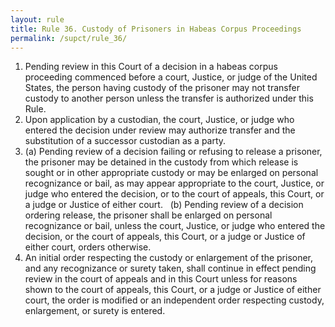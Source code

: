 ```yaml
---
layout: rule
title: Rule 36. Custody of Prisoners in Habeas Corpus Proceedings
permalink: /supct/rule_36/
---
```


1. Pending review in this Court of a decision in a habeas corpus proceeding commenced before a court, Justice, or judge of the United States, the person having custody of the prisoner may not transfer custody to another person unless the transfer is authorized under this Rule.
2. Upon application by a custodian, the court, Justice, or judge who entered the decision under review may authorize transfer and the substitution of a successor custodian as a party.
3. (a) Pending review of a decision failing or refusing to release a prisoner, the prisoner may be detained in the custody from which release is sought or in other appropriate custody or may be enlarged on personal recognizance or bail, as may appear appropriate to the court, Justice, or judge who entered the decision, or to the court of appeals, this Court, or a judge or Justice of either court.
&nbsp;&nbsp;(b) Pending review of a decision ordering release, the prisoner shall be enlarged on personal recognizance or bail, unless the court, Justice, or judge who entered the decision, or the court of appeals, this Court, or a judge or Justice of either court, orders otherwise.
4. An initial order respecting the custody or enlargement of the prisoner, and any recognizance or surety taken, shall continue in effect pending review in the court of appeals and in this Court unless for reasons shown to the court of appeals, this Court, or a judge or Justice of either court, the order is modified or an independent order respecting custody, enlargement, or surety is entered.